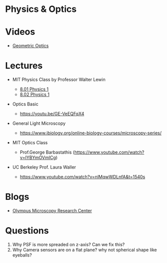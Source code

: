 # Physics & Optics

# Videos

- [Geometric Optics](https://www.youtube.com/watch?v=Oh4m8Ees-3Q)

# Lectures 

- MIT Physics Class by Professor Walter Lewin

  - [8.01 Physics 1](https://youtu.be/wWnfJ0-xXRE)
  - [8.02 Physics 1](https://youtu.be/rtlJoXxlSFE)


- Optics Basic

  - https://youtu.be/GE-VeEQFqX4

- General Light Microscopy 

  - https://www.ibiology.org/online-biology-courses/microscopy-series/

- MIT Optics Class 

  - Prof.George Barbastathis (https://www.youtube.com/watch?v=IYBYmOVmICg)

- UC Berkeley Prof. Laura Waller

  - https://www.youtube.com/watch?v=nlMqwWDLnfA&t=1540s

# Blogs

- [Olympus Microscopy Research Center](https://www.olympus-lifescience.com/en/microscope-resource/)

# Questions

1. Why PSF is more spreaded on z-axis? Can we fix this?
2. Why Camera sensors are on a flat plane? why not spherical shape like eyeballs?

